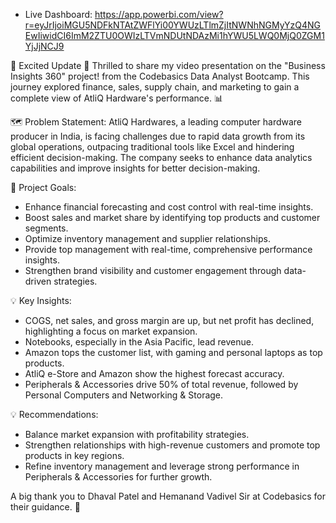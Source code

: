 - Live Dashboard: https://app.powerbi.com/view?r=eyJrIjoiMGU5NDFkNTAtZWFlYi00YWUzLTlmZjItNWNhNGMyYzQ4NGEwIiwidCI6ImM2ZTU0OWIzLTVmNDUtNDAzMi1hYWU5LWQ0MjQ0ZGM1YjJjNCJ9

🚀 Excited Update 🚀
Thrilled to share my video presentation on the "Business Insights 360" project! from the Codebasics Data Analyst Bootcamp. This journey explored finance, sales, supply chain, and marketing to gain a complete view of AtliQ Hardware's performance. 📊

🗺 Problem Statement:
AtliQ Hardwares, a leading computer hardware producer in India, is facing challenges due to rapid data growth from its global operations, outpacing traditional tools like Excel and hindering efficient decision-making. The company seeks to enhance data analytics capabilities and improve insights for better decision-making.

🔄 Project Goals:
- Enhance financial forecasting and cost control with real-time insights.
- Boost sales and market share by identifying top products and customer segments.
- Optimize inventory management and supplier relationships.
- Provide top management with real-time, comprehensive performance insights.
- Strengthen brand visibility and customer engagement through data-driven strategies.

💡 Key Insights:
- COGS, net sales, and gross margin are up, but net profit has declined, highlighting a focus on market expansion.
- Notebooks, especially in the Asia Pacific, lead revenue.
- Amazon tops the customer list, with gaming and personal laptops as top products.
- AtliQ e-Store and Amazon show the highest forecast accuracy.
- Peripherals & Accessories drive 50% of total revenue, followed by Personal Computers and Networking & Storage.

💡 Recommendations:
- Balance market expansion with profitability strategies.
- Strengthen relationships with high-revenue customers and promote top products in key regions.
- Refine inventory management and leverage strong performance in Peripherals & Accessories for further growth.

A big thank you to Dhaval Patel and Hemanand Vadivel Sir at Codebasics for their guidance. 🙏
